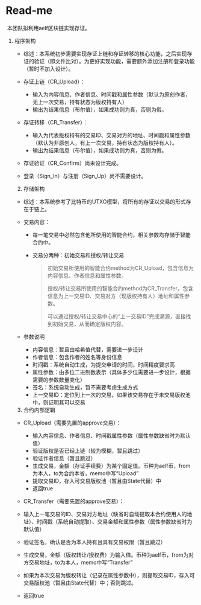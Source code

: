# Read-me

​    本团队拟利用aelf区块链实现存证。

 1. 程序架构

    - 综述：本系统初步需要实现存证上链和存证转移的核心功能，之后实现存证的验证（即文件比对）。为更好实现功能，需要额外添加注册和登录功能（暂时不加入设计）。
    - 存证上链（CR_Upload）：
      - 输入为内容信息、作者信息、时间戳和属性参数（默认为原创作者，无上一次交易，持有状态为版权持有人）
      - 输出为结果信息（布尔值），如果成功则为真，否则为假。

    - 存证转移（CR_Transfer）：
      - 输入为代表版权持有的交易ID、交易对方的地址、时间戳和属性参数（默认为非原创人，有上一次交易，持有状态为版权持有人）。
      - 输出为结果信息（布尔值），如果成功则为真，否则为假。
    - 存证验证（CR_Confirm）尚未设计完成。
    - 登录（Sign_In）与注册（Sign_Up）尚不需要设计。

	2. 存储架构

    - 综述：本系统参考了比特币的UTXO模型，将所有的存证以交易的形式存在于链上。

    - 交易内容：

      - 每一笔交易中必然包含他所使用的智能合约，相关参数均存储于智能合约中。

      - 交易分两种：初始交易和授权/转让交易

        > 初始交易所使用的智能合约method为CR_Upload，包含信息为内容信息、作者信息和属性参数。
        >
        > 授权/转让交易所使用的智能合约method为CR_Transfer，包含信息为上一交易ID、交易对方（现版权持有人）地址和属性参数。
        >
        > 可以通过授权/转让交易中心的“上一交易ID”完成溯源，直接找到初始交易，从而确定版权内容。

    - 参数说明

      - 内容信息：暂且由哈希值代替，需要进一步设计
      - 作者信息：包含作者的姓名等身份信息
      - 时间戳：系统自动生成，为提交申请的时间，时间精度要求高
      - 属性参数：由多位二进制数表示（具体多少位需要进一步设计，根据需要的参数数量变化）
      - 签名：系统自动生成，暂不需要考虑生成方式
      - 上一交易ID：定位到上一次的交易，如果该交易存在于未交易版权池中，则证明其可以交易

	3. 合约内部逻辑

    - CR_Upload（需要先置的approve交易）：
    
      - 输入内容信息、作者信息、时间戳属性参数（属性参数缺省时为默认值）
      - 验证版权是否已经上链（较为模糊，暂且跳过）
      - 验证作者信息（暂且跳过）
      - 生成交易，金额（存证手续费）为某个固定值。币种为aelf币，from为本人，to为合约本省，memo中写“Upload”
      - 提取交易ID，存入可交易版权池（暂且由State代替）中
      - 返回true
    
    -  CR_Transfer（需要先置的approve交易）： 
    
      - 输入上一笔交易的ID、交易对方地址（缺省时自动提取本合约使用人的地址）、时间戳（系统自动提取）、交易金额和属性参数（属性参数缺省时为默认值）
      - 验证签名，确认是否为本人持有且具有交易权限（暂且跳过）
      - 生成交易，金额（版权转让/授权费）为输入值。币种为aelf币，from为对方交易地址，to为本人，memo中写“Transfer”
    
      - 如果为本次交易为版权转让（记录在属性参数中），则提取交易ID，存入可交易版权池（暂且由State代替）中；否则跳过。
      - 返回true
